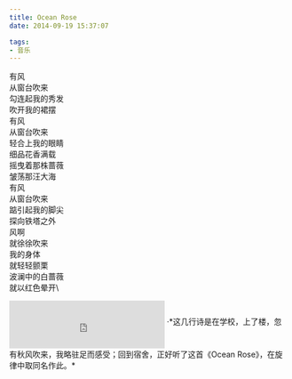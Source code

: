 ```yaml
---
title: Ocean Rose
date: 2014-09-19 15:37:07

tags: 
- 音乐
---
```

有风\
从窗台吹来\
勾连起我的秀发\
吹开我的裙摆\
有风\
从窗台吹来\
轻合上我的眼睛\
细品花香满载\
摇曳着那株蔷薇\
皱荡那汪大海\
有风\
从窗台吹来\
踮引起我的脚尖\
探向铁塔之外\
风啊\
就徐徐吹来\
我的身体\
就轻轻颤栗\
波澜中的白蔷薇\
就以红色晕开\
<iframe frameborder="no" align="middle" border="0" marginwidth="0" marginheight="0" width=280 height=86 src="https://music.163.com/outchain/player?type=2&id=4281062&auto=1&height=66"></iframe>
·*这几行诗是在学校，上了楼，忽有秋风吹来，我略驻足而感受；回到宿舍，正好听了这首《Ocean Rose》，在旋律中取同名作此。*